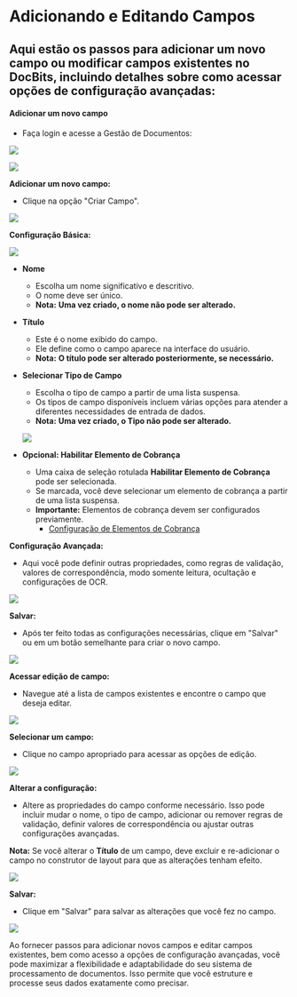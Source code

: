 # Adicionando e Editando Campos

## Aqui estão os passos para adicionar um novo campo ou modificar campos existentes no DocBits, incluindo detalhes sobre como acessar opções de configuração avançadas:

#### Adicionar um novo campo

* Faça login e acesse a Gestão de Documentos:

![](https://docs.docbits.com/~gitbook/image?url=https%3A%2F%2F578966019-files.gitbook.io%2F%7E%2Ffiles%2Fv0%2Fb%2Fgitbook-x-prod.appspot.com%2Fo%2Fspaces%252FT2n2w4uDCJvv7CJ5zrdk%252Fuploads%252Fx3R65rHE45OlNCmUWrws%252FBildschirmfoto%25202024-05-23%2520um%252013.35.39.png%3Falt%3Dmedia%26token%3D5955c7bc-60f1-462c-9a39-964a94a82a9e\&width=768\&dpr=4\&quality=100\&sign=d8b8226e\&sv=2)

![](https://docs.docbits.com/~gitbook/image?url=https%3A%2F%2F578966019-files.gitbook.io%2F%7E%2Ffiles%2Fv0%2Fb%2Fgitbook-x-prod.appspot.com%2Fo%2Fspaces%252FT2n2w4uDCJvv7CJ5zrdk%252Fuploads%252FaYWPJkffG6wnCbqyZPXj%252FBildschirmfoto%25202024-05-23%2520um%252013.38.53.png%3Falt%3Dmedia%26token%3Dcaa0a6ab-ca23-4602-83f2-e96956c25c00\&width=768\&dpr=4\&quality=100\&sign=942dc499\&sv=2)

**Adicionar um novo campo:**

* Clique na opção "Criar Campo".

![](https://docs.docbits.com/~gitbook/image?url=https%3A%2F%2F578966019-files.gitbook.io%2F%7E%2Ffiles%2Fv0%2Fb%2Fgitbook-x-prod.appspot.com%2Fo%2Fspaces%252FT2n2w4uDCJvv7CJ5zrdk%252Fuploads%252FWT32A6D02SxrepzTsBb2%252FBildschirmfoto%25202024-05-23%2520um%252013.41.38.png%3Falt%3Dmedia%26token%3De12b24d3-6f21-421c-ba46-d597c5ded908\&width=768\&dpr=4\&quality=100\&sign=b9c92149\&sv=2)

**Configuração Básica:**

![](https://docs.docbits.com/~gitbook/image?url=https%3A%2F%2F578966019-files.gitbook.io%2F%7E%2Ffiles%2Fv0%2Fb%2Fgitbook-x-prod.appspot.com%2Fo%2Fspaces%252FT2n2w4uDCJvv7CJ5zrdk%252Fuploads%252FVZmZsa7k7aaxNRLBmF5B%252Fimage.png%3Falt%3Dmedia%26token%3Db86d33a6-aeec-4336-926d-ad3a742af004\&width=768\&dpr=4\&quality=100\&sign=565e929b\&sv=2)

* **Nome**
  * Escolha um nome significativo e descritivo.
  * O nome deve ser único.
  * **Nota:** **Uma vez criado, o nome não pode ser alterado.**
* **Título**
  * Este é o nome exibido do campo.
  * Ele define como o campo aparece na interface do usuário.
  * **Nota:** **O título pode ser alterado posteriormente, se necessário.**
*   **Selecionar Tipo de Campo**

    * Escolha o tipo de campo a partir de uma lista suspensa.
    * Os tipos de campo disponíveis incluem várias opções para atender a diferentes necessidades de entrada de dados.
    * **Nota:** **Uma vez criado, o Tipo não pode ser alterado.**

    ![](https://docs.docbits.com/~gitbook/image?url=https%3A%2F%2F578966019-files.gitbook.io%2F%7E%2Ffiles%2Fv0%2Fb%2Fgitbook-x-prod.appspot.com%2Fo%2Fspaces%252FT2n2w4uDCJvv7CJ5zrdk%252Fuploads%252FGdj3E8rrETfMp5fcEV2v%252Fimage.png%3Falt%3Dmedia%26token%3D7c0e6903-2204-447e-9d9b-c645f5a39067\&width=768\&dpr=4\&quality=100\&sign=3dd6efa8\&sv=2)
* **Opcional: Habilitar Elemento de Cobrança**
  * Uma caixa de seleção rotulada **Habilitar Elemento de Cobrança** pode ser selecionada.
  * Se marcada, você deve selecionar um elemento de cobrança a partir de uma lista suspensa.
  * **Importante:** Elementos de cobrança devem ser configurados previamente.
    * [Configuração de Elementos de Cobrança](https://docs.docbits.com/infor-integration-and-configuration/importing-customer-master-data/m3/table-extraction-for-costing-element)

**Configuração Avançada:**

* Aqui você pode definir outras propriedades, como regras de validação, valores de correspondência, modo somente leitura, ocultação e configurações de OCR.

![](https://docs.docbits.com/~gitbook/image?url=https%3A%2F%2F578966019-files.gitbook.io%2F%7E%2Ffiles%2Fv0%2Fb%2Fgitbook-x-prod.appspot.com%2Fo%2Fspaces%252FT2n2w4uDCJvv7CJ5zrdk%252Fuploads%252FMxWT88mJzJ9aXmDED7Q4%252Fimage.png%3Falt%3Dmedia%26token%3D08c8867f-b560-44b3-8c23-e58bc6a31edd\&width=768\&dpr=4\&quality=100\&sign=635dad12\&sv=2)

**Salvar:**

* Após ter feito todas as configurações necessárias, clique em "Salvar" ou em um botão semelhante para criar o novo campo.

![](https://docs.docbits.com/~gitbook/image?url=https%3A%2F%2F578966019-files.gitbook.io%2F%7E%2Ffiles%2Fv0%2Fb%2Fgitbook-x-prod.appspot.com%2Fo%2Fspaces%252FT2n2w4uDCJvv7CJ5zrdk%252Fuploads%252FN1fp3VvCI0z7Yfe9ab6Y%252Fimage.png%3Falt%3Dmedia%26token%3D6e465e61-7f18-4302-aa9d-1e7c7619d574\&width=768\&dpr=4\&quality=100\&sign=94a50871\&sv=2)

**Acessar edição de campo:**

* Navegue até a lista de campos existentes e encontre o campo que deseja editar.

![](https://docs.docbits.com/~gitbook/image?url=https%3A%2F%2F578966019-files.gitbook.io%2F%7E%2Ffiles%2Fv0%2Fb%2Fgitbook-x-prod.appspot.com%2Fo%2Fspaces%252FT2n2w4uDCJvv7CJ5zrdk%252Fuploads%252F2PJ9r9cBuD1K9MILmfGg%252Fimage.png%3Falt%3Dmedia%26token%3D7228e55e-b499-4aa4-b93d-217461371e26\&width=768\&dpr=4\&quality=100\&sign=54b4ab44\&sv=2)

**Selecionar um campo:**

* Clique no campo apropriado para acessar as opções de edição.

![](https://docs.docbits.com/~gitbook/image?url=https%3A%2F%2F578966019-files.gitbook.io%2F%7E%2Ffiles%2Fv0%2Fb%2Fgitbook-x-prod.appspot.com%2Fo%2Fspaces%252FT2n2w4uDCJvv7CJ5zrdk%252Fuploads%252F5EYT3k6jASAJz4RDgf2k%252Fimage.png%3Falt%3Dmedia%26token%3D4133db05-50cc-45e4-9c47-2ab9039e91ae\&width=768\&dpr=4\&quality=100\&sign=eac7a82f\&sv=2)

**Alterar a configuração:**

* Altere as propriedades do campo conforme necessário. Isso pode incluir mudar o nome, o tipo de campo, adicionar ou remover regras de validação, definir valores de correspondência ou ajustar outras configurações avançadas.

**Nota:** Se você alterar o **Título** de um campo, deve excluir e re-adicionar o campo no construtor de layout para que as alterações tenham efeito.

![](https://docs.docbits.com/~gitbook/image?url=https%3A%2F%2F578966019-files.gitbook.io%2F%7E%2Ffiles%2Fv0%2Fb%2Fgitbook-x-prod.appspot.com%2Fo%2Fspaces%252FT2n2w4uDCJvv7CJ5zrdk%252Fuploads%252FChH8vw1tSklCKJQRZTwn%252Fimage.png%3Falt%3Dmedia%26token%3D01f468df-aca1-464f-9609-9a460cc36735\&width=768\&dpr=4\&quality=100\&sign=6b4bd2da\&sv=2)

**Salvar:**

* Clique em "Salvar" para salvar as alterações que você fez no campo.

![](https://docs.docbits.com/~gitbook/image?url=https%3A%2F%2F578966019-files.gitbook.io%2F%7E%2Ffiles%2Fv0%2Fb%2Fgitbook-x-prod.appspot.com%2Fo%2Fspaces%252FT2n2w4uDCJvv7CJ5zrdk%252Fuploads%252FOm9YrCnnYI3JWDj0RPjT%252Fimage.png%3Falt%3Dmedia%26token%3Dc4b0e2d7-8402-4acc-9cfb-11c360ca1aaf\&width=768\&dpr=4\&quality=100\&sign=9fbc3f36\&sv=2)

Ao fornecer passos para adicionar novos campos e editar campos existentes, bem como acesso a opções de configuração avançadas, você pode maximizar a flexibilidade e adaptabilidade do seu sistema de processamento de documentos. Isso permite que você estruture e processe seus dados exatamente como precisar.
